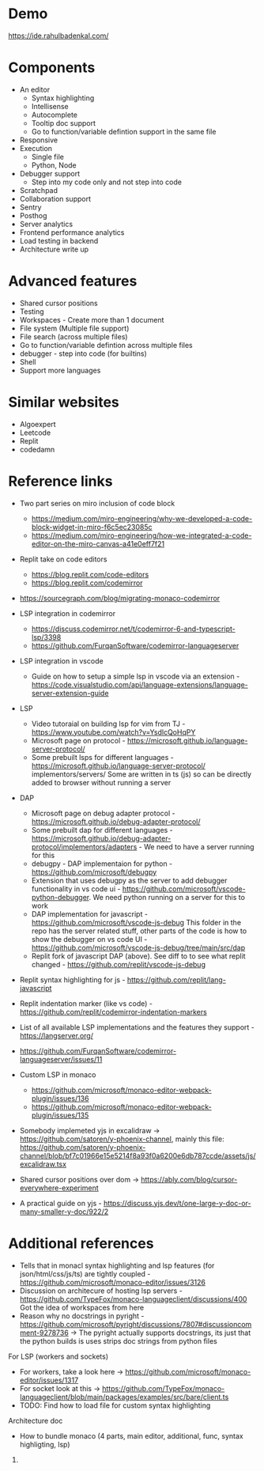 # Demo
https://ide.rahulbadenkal.com/

# Components
- An editor
    - Syntax highlighting
    - Intellisense
    - Autocomplete
    - Tooltip doc support
    - Go to function/variable defintion support in the same file
- Responsive
- Execution
    - Single file
    - Python, Node
- Debugger support
    - Step into my code only and not step into code
- Scratchpad
- Collaboration support
- Sentry
- Posthog
- Server analytics
- Frontend performance analytics
- Load testing in backend
- Architecture write up


# Advanced features
- Shared cursor positions
- Testing
- Workspaces - Create more than 1 document
- File system (Multiple file support)
- File search (across multiple files)
- Go to function/variable defintion across multiple files
- debugger - step into code (for builtins)
- Shell
- Support more languages


# Similar websites
- Algoexpert
- Leetcode
- Replit
- codedamn


# Reference links
- Two part series on miro inclusion of code block
    - https://medium.com/miro-engineering/why-we-developed-a-code-block-widget-in-miro-f6c5ec23085c
    - https://medium.com/miro-engineering/how-we-integrated-a-code-editor-on-the-miro-canvas-a41e0eff7f21

- Replit take on code editors
    - https://blog.replit.com/code-editors
    - https://blog.replit.com/codemirror

- https://sourcegraph.com/blog/migrating-monaco-codemirror

- LSP integration in codemirror
  - https://discuss.codemirror.net/t/codemirror-6-and-typescript-lsp/3398
  - https://github.com/FurqanSoftware/codemirror-languageserver

- LSP integration in vscode
  - Guide on how to setup a simple lsp in vscode via an extension - https://code.visualstudio.com/api/language-extensions/language-server-extension-guide

- LSP
  - Video tutoraial on building lsp for vim from TJ - https://www.youtube.com/watch?v=YsdlcQoHqPY
  - Microsoft page on protocol - https://microsoft.github.io/language-server-protocol/
  - Some prebuilt lsps for different languages - https://microsoft.github.io/language-server-protocol/  implementors/servers/
    Some are written in ts (js) so can be directly added to browser without running a server

- DAP
  - Microsoft page on debug adapter protocol - https://microsoft.github.io/debug-adapter-protocol/
  - Some prebuilt dap for different languages - https://microsoft.github.io/debug-adapter-protocol/implementors/adapters - We need to have a server running for this
  - debugpy - DAP implementaion for python - https://github.com/microsoft/debugpy
  - Extension that uses debugpy as the server to add debugger functionality in vs code ui - https://github.com/microsoft/vscode-python-debugger. We need python running on a server for this to work
  - DAP implementation for javascript - https://github.com/microsoft/vscode-js-debug
    This folder in the repo has the server related stuff, other parts of the code is how to show the debugger on vs code UI - https://github.com/microsoft/vscode-js-debug/tree/main/src/dap
  - Replit fork of javascript DAP (above). See diff to to see what replit changed - https://github.com/replit/vscode-js-debug

- Replit syntax highlighting for js - https://github.com/replit/lang-javascript

- Replit indentation marker (like vs code) - https://github.com/replit/codemirror-indentation-markers

- List of all available LSP implementations and the features they support - https://langserver.org/

- https://github.com/FurqanSoftware/codemirror-languageserver/issues/11

- Custom LSP in monaco
  - https://github.com/microsoft/monaco-editor-webpack-plugin/issues/136
  - https://github.com/microsoft/monaco-editor-webpack-plugin/issues/135

- Somebody implemeted yjs in excalidraw -> https://github.com/satoren/y-phoenix-channel, mainly this file: https://github.com/satoren/y-phoenix-channel/blob/bf7c01966e15e5214f8a93f0a6200e6db787ccde/assets/js/excalidraw.tsx

- Shared cursor positions over dom -> https://ably.com/blog/cursor-everywhere-experiment

- A practical guide on yjs - https://discuss.yjs.dev/t/one-large-y-doc-or-many-smaller-y-doc/922/2

# Additional references
- Tells that in monacl syntax highlighting and lsp features (for json/html/css/js/ts) are tightly coupled -  https://github.com/microsoft/monaco-editor/issues/3126
- Discussion on architecure of hosting lsp servers - https://github.com/TypeFox/monaco-languageclient/discussions/400
 Got the idea of workspaces from here
- Reason why no docstrings in pyright - https://github.com/microsoft/pyright/discussions/7807#discussioncomment-9278736 -> The pyright actually supports docstrings, its just that the python builds is uses strips doc strings from python files

For LSP (workers and sockets)
- For workers, take a look here -> https://github.com/microsoft/monaco-editor/issues/1317
- For socket look at this -> https://github.com/TypeFox/monaco-languageclient/blob/main/packages/examples/src/bare/client.ts
- TODO: Find how to load file for custom syntax highlighting


Architecture doc
- How to bundle monaco (4 parts, main editor, additional, func, syntax highligting, lsp)




1. 